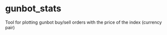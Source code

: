 # gunbot_stats
Tool for plotting gunbot buy/sell orders with the price of the index (currency pair)
